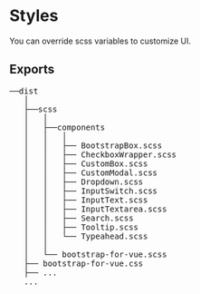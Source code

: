 # Styles
You can override scss variables to customize UI.

## Exports
<pre style="line-height: 1rem">
──dist
   │
   ├──scss
   │   │
   │   ├──components
   │   │   │
   │   │   ├── BootstrapBox.scss
   │   │   ├── CheckboxWrapper.scss
   │   │   ├── CustomBox.scss
   │   │   ├── CustomModal.scss
   │   │   ├── Dropdown.scss
   │   │   ├── InputSwitch.scss
   │   │   ├── InputText.scss
   │   │   ├── InputTextarea.scss
   │   │   ├── Search.scss
   │   │   ├── Tooltip.scss
   │   │   └── Typeahead.scss
   │   │
   │   └── bootstrap-for-vue.scss
   ├── bootstrap-for-vue.css
   ├── ...
   ...
</pre>
